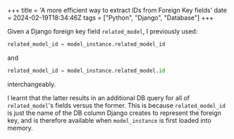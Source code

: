 +++
title = 'A more efficient way to extract IDs from Foreign Key fields'
date = 2024-02-19T18:34:46Z
tags = ["Python", "Django", "Database"]
+++

Given a Django foreign key field `related_model`, I previously used:
```python
related_model_id = model_instance.related_model_id
```
and
```python
related_model_id = model_instance.related_model.id
```
interchangeably.

I learnt that the latter results in an additional DB query for all of 
`related_model`'s fields versus the former. 
This is because `related_model_id` is just the name of the DB column Django
creates to represent the foreign key, and is therefore available when
`model_instance` is first loaded into memory.
